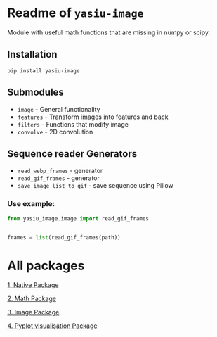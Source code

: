 # Readme of `yasiu-image`

Module with useful math functions that are missing in numpy or scipy.

## Installation

```shell
pip install yasiu-image
```

## Submodules
- `image` - General functionality
- `features` - Transform images into features and back
- `filters` - Functions that modify image
- `convolve` - 2D convolution


## Sequence reader Generators

- `read_webp_frames` - generator
- `read_gif_frames` - generator
- `save_image_list_to_gif` - save sequence using Pillow

### Use example:

```py
from yasiu_image.image import read_gif_frames


frames = list(read_gif_frames(path))
```

# All packages

[1. Native Package](https://pypi.org/project/yasiu-native/)

[2. Math Package](https://pypi.org/project/yasiu-math/)

[3. Image Package](https://pypi.org/project/yasiu-image/)

[4. Pyplot visualisation Package](https://pypi.org/project/yasiu-vis/)
